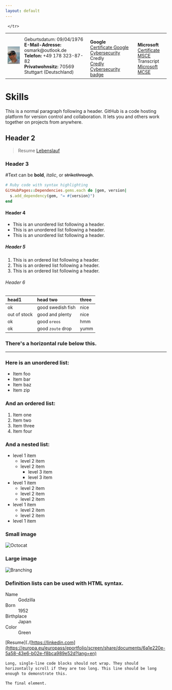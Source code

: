 ```yaml
---
layout: default
---
```

<Html>
   <table><tr>
     <td><img src="https://github.com/serjhubs/Resume/blob/main/_includes/SO.jpeg?raw=true" width="115" heihgt="125"></td>
      <td> Geburtsdatum: 09/04/1976
       <br><strong>E-Mail-Adresse:</strong> osmark@outlook.de
        <br><strong>Telefon:</strong> +49 178 323-87-82
         <br><strong>Privatwohnsitz:</strong> 70569 Stuttgart (Deutschland)         
      </td>
      <td> 
          <br><strong>Google</strong>
         <br><a href="https://drive.google.com/file/d/1V3JxWsoC7uWKMBJ9DZIbsNHsLgCcs3Vd/view?usp=sharing" target = "_blank">Certificate Google Cybersecurity</a>
        <br> Credly 
          <br><a href="https://www.credly.com/badges/31d821ea-8c1b-4400-b222-442f3488fbfc/public_url" target = "_blank">Credly Cybersecurity badge</a>          
       </td>
       <td>
          <br><strong>Microsoft</strong>
          <br><a href="https://drive.google.com/file/d/1XaFzqDOUPJDuX-mlFcLUu3WlmLEuJ7yM/view?usp=sharing" target = "_blank">Certificate MSCE</a>
         <br>Transcript
          <br><a href="https://learn.microsoft.com/en-us/users/serhiiopolskyi/transcript/d9mnkakjy3g5e86" target = "_blank">Microsoft MCSE</a>
      </td>
      
     </tr>
   </table>
</Html>
     




# **Skills**

This is a normal paragraph following a header. GitHub is a code hosting platform for version control and collaboration. It lets you and others work together on projects from anywhere.

## Header 2

> Resume [Lebenslauf](https://europa.eu/europass/eportfolio/screen/share/documents/6a1e220e-5a58-43e6-b02e-f8bca989e52d?lang=en)




### Header 3
#Text can be **bold**, _italic_, or ~~strikethrough~~.

```ruby
# Ruby code with syntax highlighting
GitHubPages::Dependencies.gems.each do |gem, version|
  s.add_dependency(gem, "= #{version}")
end
```

#### Header 4

*   This is an unordered list following a header.
*   This is an unordered list following a header.
*   This is an unordered list following a header.

##### Header 5

1.  This is an ordered list following a header.
2.  This is an ordered list following a header.
3.  This is an ordered list following a header.

###### Header 6

| head1        | head two          | three |
|:-------------|:------------------|:------|
| ok           | good swedish fish | nice  |
| out of stock | good and plenty   | nice  |
| ok           | good `oreos`      | hmm   |
| ok           | good `zoute` drop | yumm  |

### There's a horizontal rule below this.

* * *

### Here is an unordered list:

*   Item foo
*   Item bar
*   Item baz
*   Item zip

### And an ordered list:

1.  Item one
1.  Item two
1.  Item three
1.  Item four

### And a nested list:

- level 1 item
  - level 2 item
  - level 2 item
    - level 3 item
    - level 3 item
- level 1 item
  - level 2 item
  - level 2 item
  - level 2 item
- level 1 item
  - level 2 item
  - level 2 item
- level 1 item

### Small image

![Octocat](https://github.githubassets.com/images/icons/emoji/octocat.png)

### Large image

![Branching](https://guides.github.com/activities/hello-world/branching.png)


### Definition lists can be used with HTML syntax.

<dl>
<dt>Name</dt>
<dd>Godzilla</dd>
<dt>Born</dt>
<dd>1952</dd>
<dt>Birthplace</dt>
<dd>Japan</dd>
<dt>Color</dt>
<dd>Green</dd>
</dl>

[Resume](./[https://linkedin.com](https://europa.eu/europass/eportfolio/screen/share/documents/6a1e220e-5a58-43e6-b02e-f8bca989e52d?lang=en)

```
Long, single-line code blocks should not wrap. They should horizontally scroll if they are too long. This line should be long enough to demonstrate this.
```

```
The final element.
```
